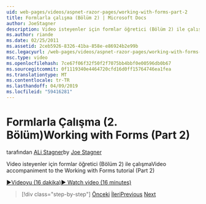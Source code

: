```yaml
---
uid: web-pages/videos/aspnet-razor-pages/working-with-forms-part-2
title: Formlarla çalışma (Bölüm 2) | Microsoft Docs
author: JoeStagner
description: Video isteyenler için formlar öğretici (Bölüm 2) ile çalışma
ms.author: riande
ms.date: 02/25/2011
ms.assetid: 2ceb5926-8326-41ba-858e-e86924b2e99b
msc.legacyurl: /web-pages/videos/aspnet-razor-pages/working-with-forms-part-2
msc.type: video
ms.openlocfilehash: 7ce67f06f32f50f2f7075bb4bbf0e00596db0b67
ms.sourcegitcommit: 0f1119340e4464720cfd16d0ff15764746ea1fea
ms.translationtype: MT
ms.contentlocale: tr-TR
ms.lasthandoff: 04/09/2019
ms.locfileid: "59416281"
---
```

# <a name="working-with-forms-part-2"></a><span data-ttu-id="2caeb-103">Formlarla Çalışma (2. Bölüm)</span><span class="sxs-lookup"><span data-stu-id="2caeb-103">Working with Forms (Part 2)</span></span>

<span data-ttu-id="2caeb-104">tarafından [ALi Stagner](https://github.com/JoeStagner)</span><span class="sxs-lookup"><span data-stu-id="2caeb-104">by [Joe Stagner](https://github.com/JoeStagner)</span></span>

<span data-ttu-id="2caeb-105">Video isteyenler için formlar öğretici (Bölüm 2) ile çalışma</span><span class="sxs-lookup"><span data-stu-id="2caeb-105">Video accompaniment to the Working with Forms tutorial (Part 2)</span></span>

[<span data-ttu-id="2caeb-106">&#9654;Videoyu (16 dakika)</span><span class="sxs-lookup"><span data-stu-id="2caeb-106">&#9654; Watch video (16 minutes)</span></span>](https://channel9.msdn.com/Blogs/ASP-NET-Site-Videos/working-with-forms-part-2)

> [!div class="step-by-step"]
> <span data-ttu-id="2caeb-107">[Önceki](working-with-forms-part-1.md)
> [İleri](working-with-data-part-1.md)</span><span class="sxs-lookup"><span data-stu-id="2caeb-107">[Previous](working-with-forms-part-1.md)
[Next](working-with-data-part-1.md)</span></span>
